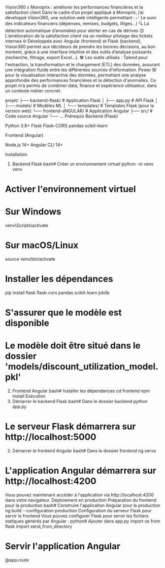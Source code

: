 Vision360 x Monoprix : améliorer les performances financières et la satisfaction client 
Dans le cadre d’un projet appliqué à Monoprix, j’ai développé Vision360, une solution web intelligente permettant :
✅ Le suivi des indicateurs financiers (dépenses, remises, budgets, litiges...)
 🔍 La détection automatique d’anomalies pour alerter en cas de dérives
 😊 L’amélioration de la satisfaction client via un meilleur pilotage des tickets internes
🌐 Développée avec Angular (frontend) et Flask (backend), Vision360 permet aux décideurs de prendre les bonnes décisions, au bon moment, grâce à une interface intuitive et des outils d’analyse puissants (recherche, filtrage, export Excel...).
🛠️ Les outils utilisés :
Talend pour l'extraction, la transformation et le chargement (ETL) des données, assurant une intégration fluide entre les différentes sources d'information.
Power BI pour la visualisation interactive des données, permettant une analyse approfondie des performances financières et la détection d'anomalies.
Ce projet m’a permis de combiner data, finance et expérience utilisateur, dans un contexte métier concret.

projet/
├── backend-flask/          # Application Flask
│   ├── app.py        # API Flask
│   ├── models/       # Modèles ML
│   └── templates/    # Templates Flask (pour la version web)
└── frontend-aNGULAR/         # Application Angular
    ├── src/          # Code source Angular
    └── ...
Prérequis
Backend (Flask)

Python 3.8+
Flask
Flask-CORS
pandas
scikit-learn

Frontend (Angular)

Node.js 14+
Angular CLI 14+

Installation
1. Backend Flask
bash# Créer un environnement virtuel
python -m venv venv

# Activer l'environnement virtuel
# Sur Windows
venv\Scripts\activate
# Sur macOS/Linux
source venv/bin/activate

# Installer les dépendances
pip install flask flask-cors pandas scikit-learn joblib

# S'assurer que le modèle est disponible
# Le modèle doit être situé dans le dossier 'models/discount_utilization_model.pkl'
2. Frontend Angular
bash# Installer les dépendances
cd frontend
npm install
Exécution
1. Démarrer le backend Flask
bash# Dans le dossier backend
python app.py
# Le serveur Flask démarrera sur http://localhost:5000
2. Démarrer le frontend Angular
bash# Dans le dossier frontend
ng serve
# L'application Angular démarrera sur http://localhost:4200
Vous pouvez maintenant accéder à l'application via http://localhost:4200 dans votre navigateur.
Déploiement en production
Préparation du frontend pour la production
bash# Construire l'application Angular pour la production
ng build --configuration production
Configuration du serveur Flask pour servir le frontend
Vous pouvez configurer Flask pour servir les fichiers statiques générés par Angular :
python# Ajouter dans app.py
import os
from flask import send_from_directory



# Servir l'application Angular
@app.route 

